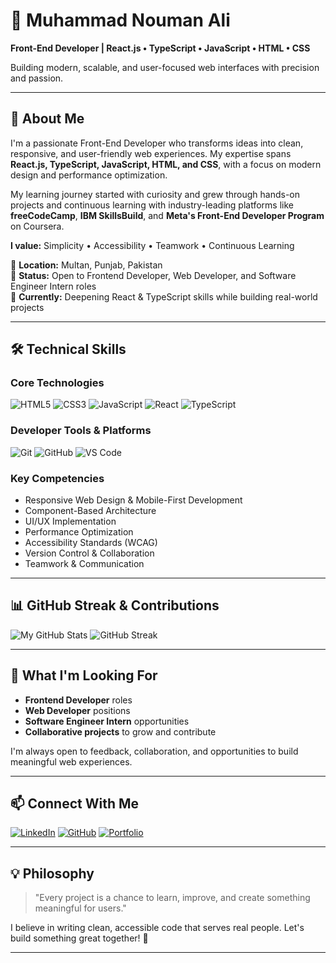 # 👋 Muhammad Nouman Ali

**Front-End Developer | React.js • TypeScript • JavaScript • HTML • CSS**

Building modern, scalable, and user-focused web interfaces with precision and passion.

---

## 🌟 About Me

I'm a passionate Front-End Developer who transforms ideas into clean, responsive, and user-friendly web experiences. My expertise spans **React.js, TypeScript, JavaScript, HTML, and CSS**, with a focus on modern design and performance optimization.

My learning journey started with curiosity and grew through hands-on projects and continuous learning with industry-leading platforms like **freeCodeCamp**, **IBM SkillsBuild**, and **Meta's Front-End Developer Program** on Coursera.

**I value:** Simplicity • Accessibility • Teamwork • Continuous Learning

📍 **Location:** Multan, Punjab, Pakistan  
💼 **Status:** Open to Frontend Developer, Web Developer, and Software Engineer Intern roles  
🌱 **Currently:** Deepening React & TypeScript skills while building real-world projects

---

## 🛠️ Technical Skills

### Core Technologies
![HTML5](https://img.shields.io/badge/HTML5-E34C26?style=for-the-badge&logo=html5&logoColor=white)
![CSS3](https://img.shields.io/badge/CSS3-1572B6?style=for-the-badge&logo=css3&logoColor=white)
![JavaScript](https://img.shields.io/badge/JavaScript-F7DF1E?style=for-the-badge&logo=javascript&logoColor=black)
![React](https://img.shields.io/badge/React-61DAFB?style=for-the-badge&logo=react&logoColor=black)
![TypeScript](https://img.shields.io/badge/TypeScript-3178C6?style=for-the-badge&logo=typescript&logoColor=white)

### Developer Tools & Platforms
![Git](https://img.shields.io/badge/Git-F05032?style=for-the-badge&logo=git&logoColor=white)
![GitHub](https://img.shields.io/badge/GitHub-181717?style=for-the-badge&logo=github&logoColor=white)
![VS Code](https://img.shields.io/badge/VS%20Code-007ACC?style=for-the-badge&logo=visual-studio-code&logoColor=white)

### Key Competencies
- Responsive Web Design & Mobile-First Development
- Component-Based Architecture
- UI/UX Implementation
- Performance Optimization
- Accessibility Standards (WCAG)
- Version Control & Collaboration
- Teamwork & Communication
  
---

## 📊 GitHub Streak & Contributions

![My GitHub Stats](https://github-readme-stats.vercel.app/api?username=codemuhammadnouman&show_icons=true&theme=radical)
![GitHub Streak](https://github-readme-streak-stats.herokuapp.com/?user=codemuhammadnouman&theme=radical&date_format=M%20j%5B%2C%20Y%5D)

---

## 🎯 What I'm Looking For

- **Frontend Developer** roles
- **Web Developer** positions
- **Software Engineer Intern** opportunities
- **Collaborative projects** to grow and contribute

I'm always open to feedback, collaboration, and opportunities to build meaningful web experiences.

---

## 📫 Connect With Me

[![LinkedIn](https://img.shields.io/badge/LinkedIn-0A66C2?style=for-the-badge&logo=linkedin&logoColor=white)](https://linkedin.com/in/muhammadnouman)
[![GitHub](https://img.shields.io/badge/GitHub-181717?style=for-the-badge&logo=github&logoColor=white)](https://github.com/codemuhammadnouman)
[![Portfolio](https://img.shields.io/badge/Portfolio-FF6B6B?style=for-the-badge&logo=globe&logoColor=white)](https://lnkd.in/egmQXMGf)

---

## 💡 Philosophy

> "Every project is a chance to learn, improve, and create something meaningful for users."

I believe in writing clean, accessible code that serves real people. Let's build something great together! 🚀

---
